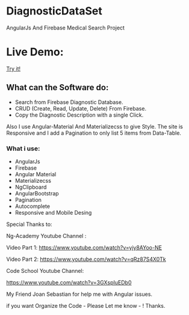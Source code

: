 # DiagnosticDataSet
AngularJs And Firebase Medical Search Project

# Live Demo:

[Try it!](https://diagnosticos-c6b78.firebaseapp.com/)

## What can the Software do:

* Search from Firebase Diagnostic Database.
* CRUD (Create, Read, Update, Delete) From Firebase.
* Copy the Diagnostic Description with a single Click.
 
Also I use Angular-Material And Materializecss to give Style. The site is Responsive and I add a Pagination to only list 5 items from Data-Table.

### What i use:

* AngularJs
* Firebase
* Angular Material
* Materializecss
* NgClipboard
* AngularBootstrap
* Pagination
* Autocomplete
* Responsive and Mobile Desing

Special Thanks to:

Ng-Academy Youtube Channel : 
  
  Video Part 1:
  https://www.youtube.com/watch?v=yjy8AYoo-NE
  
  Video Part 2:
  https://www.youtube.com/watch?v=qRz87S4X0Tk
  

Code School Youtube Channel: 

https://www.youtube.com/watch?v=3GXspIuEDb0

My Friend Joan Sebastian for help me with Angular issues.

if you want Organize the Code - Please Let me know - ! Thanks.
